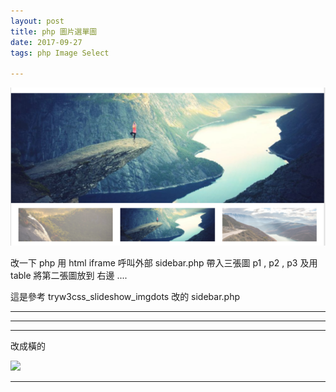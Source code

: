 ```yaml
---
layout: post
title: php 圖片選單圖
date: 2017-09-27
tags: php Image Select

---
```


<img src="/images/posts/php_image/1.png">

改一下 php  用 html iframe 呼叫外部 sidebar.php 帶入三張圖 p1 , p2 , p3 及用 table 將第二張圖放到 右邊 ....

這是參考 tryw3css_slideshow_imgdots 改的 sidebar.php

---

<object data="https://www.echochio.nctu.me/images/posts/php_image/p1.pdf" width="1000" height="1000" type='application/pdf'/>

---

<object data="/images/posts/php_image/p2.pdf" width="1000" height="1000" type='application/pdf'/>

---

改成橫的

<img src="https://echochio-tw.github.io/images/posts/php_image/2.png">

---
<object data="/images/posts/php_image/p3.pdf" width="1000" height="1000" type='application/pdf'/>

